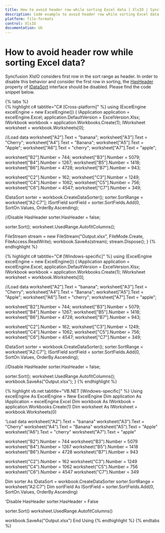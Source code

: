 ```yaml
---
title: How to avoid header row while sorting Excel data | XlsIO | Syncfusion
description: Code example to avoid header row while sorting Excel data using Syncfusion .NET Excel library (XlsIO).
platform: file-formats
control: XlsIO
documentation: UG
---
```


# How to avoid header row while sorting Excel data?

Syncfusion XlsIO considers first row in the sort range as header. In order to disable this behavior and consider the first row in sorting, the [HasHeader](https://help.syncfusion.com/cr/file-formats/Syncfusion.XlsIO.IDataSort.html#Syncfusion_XlsIO_IDataSort_HasHeader) property of [IDataSort](https://help.syncfusion.com/cr/file-formats/Syncfusion.XlsIO.IDataSort.html) interface should be disabled. Please find the code snippet below.

{% tabs %}  
{% highlight c# tabtitle="C# [Cross-platform]" %}
using (ExcelEngine excelEngine = new ExcelEngine())
{
  IApplication application = excelEngine.Excel;
  application.DefaultVersion = ExcelVersion.Xlsx;
  IWorkbook workbook = application.Workbooks.Create(1);
  IWorksheet worksheet = workbook.Worksheets[0];

  //Load data
  worksheet["A2"].Text = "banana";
  worksheet["A3"].Text = "Cherry";
  worksheet["A4"].Text = "Banana";
  worksheet["A5"].Text = "Apple";
  worksheet["A6"].Text = "cherry";
  worksheet["A7"].Text = "apple";

  worksheet["B2"].Number = 744;
  worksheet["B3"].Number = 5079;
  worksheet["B4"].Number = 1267;
  worksheet["B5"].Number = 1418;
  worksheet["B6"].Number = 4728;
  worksheet["B7"].Number = 943;

  worksheet["C2"].Number = 162;
  worksheet["C3"].Number = 1249;
  worksheet["C4"].Number = 1062;
  worksheet["C5"].Number = 756;
  worksheet["C6"].Number = 4547;
  worksheet["C7"].Number = 349;

  IDataSort sorter = workbook.CreateDataSorter();
  sorter.SortRange = worksheet["A2:C7"];
  ISortField sortField = sorter.SortFields.Add(0, SortOn.Values, OrderBy.Ascending);

  //Disable HasHeader
  sorter.HasHeader = false;

  sorter.Sort();
  worksheet.UsedRange.AutofitColumns();

  FileStream stream = new FileStream("Output.xlsx", FileMode.Create, FileAccess.ReadWrite);
  workbook.SaveAs(stream);
  stream.Dispose();
}
{% endhighlight %}

{% highlight c# tabtitle="C# [Windows-specific]" %}
using (ExcelEngine excelEngine = new ExcelEngine())
{
  IApplication application = excelEngine.Excel;
  application.DefaultVersion = ExcelVersion.Xlsx;
  IWorkbook workbook = application.Workbooks.Create(1);
  IWorksheet worksheet = workbook.Worksheets[0];

  //Load data
  worksheet["A2"].Text = "banana";
  worksheet["A3"].Text = "Cherry";
  worksheet["A4"].Text = "Banana";
  worksheet["A5"].Text = "Apple";
  worksheet["A6"].Text = "cherry";
  worksheet["A7"].Text = "apple";

  worksheet["B2"].Number = 744;
  worksheet["B3"].Number = 5079;
  worksheet["B4"].Number = 1267;
  worksheet["B5"].Number = 1418;
  worksheet["B6"].Number = 4728;
  worksheet["B7"].Number = 943;

  worksheet["C2"].Number = 162;
  worksheet["C3"].Number = 1249;
  worksheet["C4"].Number = 1062;
  worksheet["C5"].Number = 756;
  worksheet["C6"].Number = 4547;
  worksheet["C7"].Number = 349;

  IDataSort sorter = workbook.CreateDataSorter();
  sorter.SortRange = worksheet["A2:C7"];
  ISortField sortField = sorter.SortFields.Add(0, SortOn.Values, OrderBy.Ascending);

  //Disable HasHeader
  sorter.HasHeader = false;

  sorter.Sort();
  worksheet.UsedRange.AutofitColumns();
  workbook.SaveAs("Output.xlsx");
}
{% endhighlight %}

{% highlight vb.net tabtitle="VB.NET [Windows-specific]" %}
Using excelEngine As ExcelEngine = New ExcelEngine
  Dim application As IApplication = excelEngine.Excel
  Dim workbook As IWorkbook = application.Workbooks.Create(1)
  Dim worksheet As IWorksheet = workbook.Worksheets(0)

  'Load data
  worksheet("A2").Text = "banana"
  worksheet("A3").Text = "Cherry"
  worksheet("A4").Text = "Banana"
  worksheet("A5").Text = "Apple"
  worksheet("A6").Text = "cherry"
  worksheet("A7").Text = "apple"

  worksheet("B2").Number = 744
  worksheet("B3").Number = 5079
  worksheet("B4").Number = 1267
  worksheet("B5").Number = 1418
  worksheet("B6").Number = 4728
  worksheet("B7").Number = 943

  worksheet("C2").Number = 162
  worksheet("C3").Number = 1249
  worksheet("C4").Number = 1062
  worksheet("C5").Number = 756
  worksheet("C6").Number = 4547
  worksheet("C7").Number = 349

  Dim sorter As IDataSort = workbook.CreateDataSorter
  sorter.SortRange = worksheet("A2:C7")
  Dim sortField As ISortField = sorter.SortFields.Add(0, SortOn.Values, OrderBy.Ascending)

  'Disable HasHeader
  sorter.HasHeader = False

  sorter.Sort()
  worksheet.UsedRange.AutofitColumns()

  workbook.SaveAs("Output.xlsx")
End Using
{% endhighlight %}
{% endtabs %} 

